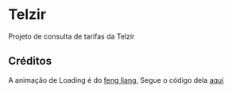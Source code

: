 # Telzir

Projeto de consulta de tarifas da Telzir

## Créditos
A animação de Loading é do [feng liang](https://codepen.io/anhulife/), Segue o código dela [aqui](https://codepen.io/anhulife/pen/rLvap)